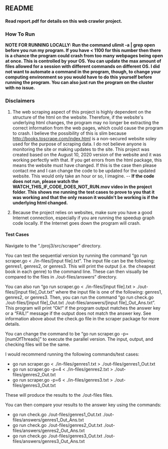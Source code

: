 ## README

#### Read report.pdf for details on this web crawler project.

### How To Run

**NOTE FOR RUNNING LOCALLY: Run the command ulimit -a | grep open before you run my program. If you have < 1100 for this number then there is a chance the program could crash from too many webpages being open at once. This is controlled by your OS. You can update the max amount of files allowed for a session with different commands on different OS. I did not want to automate a command in the program, though, to change your computing environment so you would have to do this yourself before running the program. You can also just run the program on the cluster with no issue.**

### Disclaimers

1. The web scraping aspect of this project is highly dependent on the structure of the html on the website. Therefore, if the website's underlying html changes, the program may no longer be extracting the correct information from the web pages, which could cause the program to crash. I believe the possibility of this is slim because http://books.toscrape.com/index.html is a non-secured website soley used for the purpose of scraping data. I do not believe anyone is monitoring the site or making updates to the site. This project was created based on the August 10, 2020 version of the website and it was working perfectly with that. If you get errors from the html package, this means the website must have changed. If this is the case then please contact me and I can change the code to be updated for the updated website. This would only take an hour or so, I imagine. -- **If the code does not run, please watch the WATCH_THIS_IF_CODE_DOES_NOT_RUN.mov video in the project folder. This shows me running the test cases to prove to you that it was working and that the only reason it wouldn't be working is if the underlying html changed.**

2. Because the project relies on websites, make sure you have a good Internet connection, especially if you are running the speedup graph code locally. If the Internet goes down the program will crash.

#### Test Cases

Navigate to the “./proj3/src/scraper” directory. 

You can test the sequential version by running the command “go run scraper.go < ./in-files/[input file].txt”. The input file can be the following: genres1, genres2, or genres3. This will print the output (i.e. the cheapest book in each genre) to the command line. These can then visually be compared to the files in ./out-files/answers” directory. 

You can also run “go run scraper.go <  ./in-files/[input file].txt > ./out-files/[input file]_Out.txt” where the input file is one of the following: genres1, genres2, or genres3. Then, you can run the command “go run check.go ./out-files/[input file]_Out.txt ./out-files/answers/[input file]_Out_Ans.txt”. This program will print “Ok!” if the program output matches the answer key or a “FAIL!” message if the output does not match the answer key. See information above about the check.go file in the scraper package for more details.

You can change the command to be “go run scraper.go -p=[numOfThreads]” to execute the parallel version. The input, output, and checking files will be the same.

I would recommend running the following commands/test cases:

* go run scraper.go < ./in-files/genres1.txt > ./out-files/genres1_Out.txt
* go run scraper.go -p=4 < ./in-files/genres2.txt > ./out-files/genres2_Out.txt
* go run scraper.go -p=6 < ./in-files/genres3.txt > ./out-files/genres3_Out.txt

These will produce the results to the ./out-files files.

You can then compare your results to the answer key using the commands:

* go run check.go ./out-files/genres1_Out.txt ./out-files/answers/genres1_Out_Ans.txt
* go run check.go ./out-files/genres2_Out.txt ./out-files/answers/genres2_Out_Ans.txt
* go run check.go ./out-files/genres3_Out.txt ./out-files/answers/genres3_Out_Ans.txt
